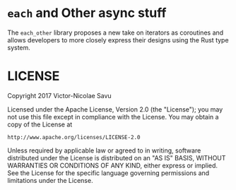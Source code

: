 # `each` and Other async stuff

The `each_other` library proposes a new take on iterators as coroutines and
allows developers to more closely express their designs using the Rust type
system.

# LICENSE

Copyright 2017 Victor-Nicolae Savu

Licensed under the Apache License, Version 2.0 (the "License");
you may not use this file except in compliance with the License.
You may obtain a copy of the License at

	http://www.apache.org/licenses/LICENSE-2.0

Unless required by applicable law or agreed to in writing, software
distributed under the License is distributed on an "AS IS" BASIS,
WITHOUT WARRANTIES OR CONDITIONS OF ANY KIND, either express or implied.
See the License for the specific language governing permissions and
limitations under the License.
